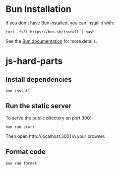 # Bun Installation

If you don't have Bun installed, you can install it with:

```
curl -fsSL https://bun.sh/install | bash
```

See the [Bun documentation](https://bun.sh/docs/installation) for more details.

# js-hard-parts

## Install dependencies
```
bun install
```

## Run the static server
To serve the public directory on port 3001:
```
bun run start
```
Then open http://localhost:3001 in your browser.

## Format code
```
bun run format
```